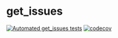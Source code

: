 # get_issues
[![Automated get_issues tests](https://github.com/gotohe11/get_issues/actions/workflows/run_tests.yml/badge.svg)](https://github.com/gotohe11/get_issues/actions/workflows/run_tests.yml)
[![codecov](https://codecov.io/github/gotohe11/get_issues/graph/badge.svg?token=KD0WNG6XIS)](https://codecov.io/github/gotohe11/get_issues)
